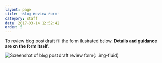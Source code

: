 ```yaml
---
layout: page
title: "Blog Review Form"
category: staff
date: 2017-03-14 12:52:42
order: 5
---
```

To review blog post draft
fill the form
ilustrated below.
**Details and guidance are on the form itself.**

![Screenshot of blog post draft review form]({{site.baseurl}}/img/blog-review.png){: .img-fluid}


